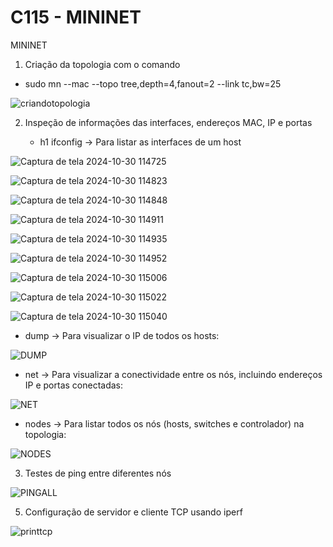 # C115 - MININET
 MININET
1. Criação da topologia com o comando
 - sudo mn --mac --topo tree,depth=4,fanout=2 --link tc,bw=25

![criandotopologia](https://github.com/user-attachments/assets/9206c691-c6f4-4b54-95b3-c4277b4c274e)

2. Inspeção de informações das interfaces, endereços MAC, IP e portas

   - h1 ifconfig -> Para listar as interfaces de um host

![Captura de tela 2024-10-30 114725](https://github.com/user-attachments/assets/ae6f63f7-feb6-4579-aa58-841af18e0b16)

![Captura de tela 2024-10-30 114823](https://github.com/user-attachments/assets/839cf670-80ed-458e-a67d-86ec24c51fb1)

![Captura de tela 2024-10-30 114848](https://github.com/user-attachments/assets/c715ba56-67a6-45db-b01d-1fbcd317c14c)

![Captura de tela 2024-10-30 114911](https://github.com/user-attachments/assets/61521a98-458a-4ec7-8012-0665a4b9c9d6)


![Captura de tela 2024-10-30 114935](https://github.com/user-attachments/assets/b3e11312-2bb8-410d-95e4-ab56c7ac2635)


![Captura de tela 2024-10-30 114952](https://github.com/user-attachments/assets/61896c78-faef-46fd-9fed-6a7135e8de8b)


![Captura de tela 2024-10-30 115006](https://github.com/user-attachments/assets/7aaa4676-b50d-4ccc-ab57-f2f33a361cef)


![Captura de tela 2024-10-30 115022](https://github.com/user-attachments/assets/17d9ae75-f74d-4c0f-9594-359d0001c5ff)

![Captura de tela 2024-10-30 115040](https://github.com/user-attachments/assets/80ab7d91-3bc5-4267-831e-22edde9e1acb)


   


  - dump -> Para visualizar o IP de todos os hosts:

![DUMP](https://github.com/user-attachments/assets/e5ae9185-7c39-449d-8304-bb6fa1c6b39f)
  - net -> Para visualizar a conectividade entre os nós, incluindo endereços IP e portas conectadas:

![NET](https://github.com/user-attachments/assets/558ba49b-c60d-4071-82df-1c4907a0d220)

  - nodes -> Para listar todos os nós (hosts, switches e controlador) na topologia:

![NODES](https://github.com/user-attachments/assets/246641df-4644-4599-ba3a-364f048cbca5)

3. Testes de ping entre diferentes nós

![PINGALL](https://github.com/user-attachments/assets/9c6c6e28-5d47-4861-a848-9b694b61bdb1)


5. Configuração de servidor e cliente TCP usando iperf



![printtcp](https://github.com/user-attachments/assets/d752b952-7121-451d-90b4-651d9cdbd800)






